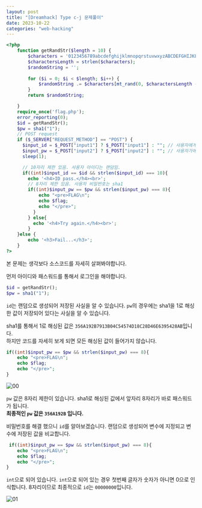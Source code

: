 ```yaml
---
layout: post
title: "[Dreamhack] Type c-j 문제풀이"
date: 2023-10-22
categories: "web-hacking"
---
```


```php
<?php
    function getRandStr($length = 10) {
        $characters = '0123456789abcdefghijklmnopqrstuvwxyzABCDEFGHIJKLMNOPQRSTUVWXYZ';
        $charactersLength = strlen($characters);
        $randomString = '';
    
        for ($i = 0; $i < $length; $i++) {
            $randomString .= $characters[mt_rand(0, $charactersLength - 1)];
        }
        return $randomString;

    }
    require_once('flag.php');
    error_reporting(0);
    $id = getRandStr();
    $pw = sha1("1");
    // POST request
    if ($_SERVER["REQUEST_METHOD"] == "POST") {
      $input_id = $_POST["input1"] ? $_POST["input1"] : ""; // 사용자에게 ID 받음.
      $input_pw = $_POST["input2"] ? $_POST["input2"] : ""; // 사용자가에게 PW 받음.
      sleep(1);

      // 10자리 제한 있음. 사용자 아이디는 랜덤임.
      if((int)$input_id == $id && strlen($input_id) === 10){
        echo '<h4>ID pass.</h4><br>';
        // 8자리 제한 있음. 사용자 비밀번호는 sha1
        if((int)$input_pw == $pw && strlen($input_pw) === 8){
            echo "<pre>FLAG\n";
            echo $flag;
            echo "</pre>";
          }
        } else{
          echo '<h4>Try again.</h4><br>';
        }
    }else {
        echo '<h3>Fail...</h3>';
    }
?> 
```

본 문제는 생각보다 소스코드를 자세히 살펴봐야합니다.  

먼저 아이디와 패스워드를 통해서 로그인을 해야합니다.  

```php
$id = getRandStr();
$pw = sha1("1");
```

`id`는 랜덤으로 생성되어 저장된 사실을 알 수 있습니다. `pw`의 경우에는 sha1을 1로 해싱한 값이 저장되어 있다는 사실을 알 수 있습니다.  

sha1를 통해서 1로 해싱된 값은 `356A192B7913B04C54574D18C28D46E6395428AB`입니다.  
하지만 코드를 자세히 보게 되면 모든 해싱된 값이 들어가지 않습니다.  

```php
if((int)$input_pw == $pw && strlen($input_pw) === 8){
    echo "<pre>FLAG\n";
    echo $flag;
    echo "</pre>";
}
```

![00](/hacking/assets/images/dreamhack/type-c-j/00.png)

`pw` 값은 8자리 제한이 있습니다. sha1로 해싱된 값에서 앞자리 8자리가 바로 패스워드가 됩니다.  
**최종적인 `pw` 값은 `356A192B` 입니다.**

비밀번호를 해결 했으니 `id`를 알아보겠습니다. 랜덤으로 생성되어 변수에 지정되고 변수에 저장된 값을 비교합니다.  

```php
 if((int)$input_pw == $pw && strlen($input_pw) === 8){
    echo "<pre>FLAG\n";
    echo $flag;
    echo "</pre>";
}
```
`int`으로 되어 있습니다. `int`으로 되어 있는 경우 첫번째 글자가 숫자가 아니면 0으로 인식합니다. 8자리이므로 최종적으로 `id`는 `00000000`입니다.  

![01](/hacking/assets/images/dreamhack/type-c-j/01.png)
